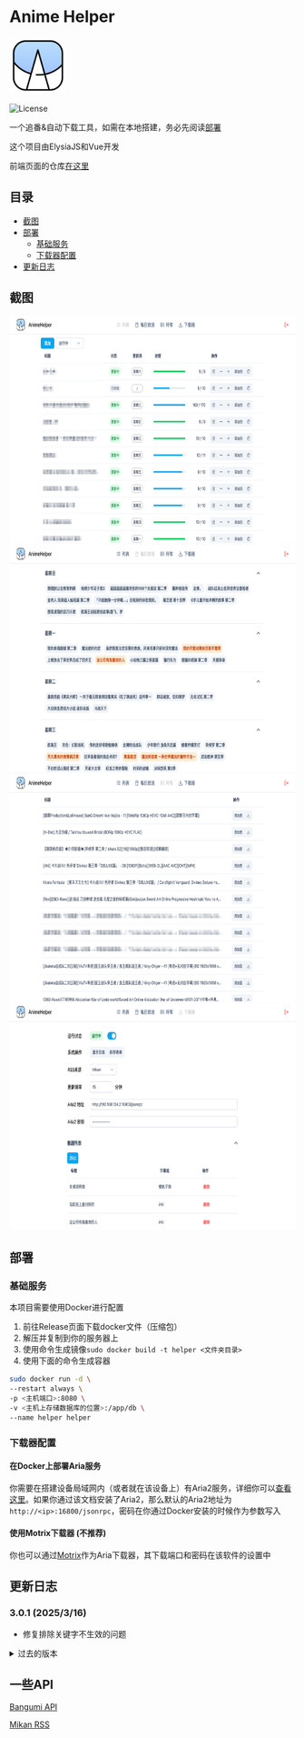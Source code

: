 # Anime Helper

<img src="assets/icon.svg" width=100></img>

![License](https://img.shields.io/badge/License-MIT-dark_green)

一个追番&自动下载工具，如需在本地搭建，务必先阅读[部署](#部署)

这个项目由ElysiaJS和Vue开发

前端页面的仓库[在这里](https://github.com/Zhoucheng133/Anime-Helper-UI)

## 目录
- [截图](#截图)
- [部署](#部署)
  - [基础服务](#基础服务)
  - [下载器配置](#下载器配置)
- [更新日志](#更新日志)

## 截图

<img src="./assets/截图1.png" height="400" />
<img src="./assets/截图2.png" height="400" />
<img src="./assets/截图3.png" height="400" />
<img src="./assets/截图4.png" height="400" />

## 部署

### 基础服务

本项目需要使用Docker进行配置

1. 前往Release页面下载docker文件（压缩包）
2. 解压并复制到你的服务器上
3. 使用命令生成镜像`sudo docker build -t helper <文件夹目录>`
4. 使用下面的命令生成容器

```bash
sudo docker run -d \
--restart always \
-p <主机端口>:8080 \
-v <主机上存储数据库的位置>:/app/db \
--name helper helper
```

### 下载器配置

#### 在Docker上部署Aria服务

你需要在搭建设备局域网内（或者就在该设备上）有Aria2服务，详细你可以[查看这里](https://github.com/P3TERX/Aria2-Pro-Docker)。如果你通过该文档安装了Aria2，那么默认的Aria2地址为`http://<ip>:16800/jsonrpc`，密码在你通过Docker安装的时候作为参数写入

#### 使用Motrix下载器 (不推荐)
你也可以通过[Motrix](https://motrix.app/zh-CN)作为Aria下载器，其下载端口和密码在该软件的设置中

## 更新日志

### 3.0.1 (2025/3/16)
- 修复排除关键字不生效的问题

<details>
<summary>过去的版本</summary>

### 3.0.0 (2025/3/14)
- 使用Vue重构前端
- 将用户数据、列表和下载器配置项统一存储到SQLite
- 改进列表获取逻辑，大幅提高性能
- 改进日志显示

### 2.3.0 (2025/1/31)
- 分离前后端
- 使用sqlite存储列表信息
- 大幅提高运行速度

### 2.2.4 (2025/1/14)
- 修复无法通过更新周筛选的问题

### 2.2.3 (2025/1/2)
- 添加在运行时修改表单

### 2.2.2 (2024/12/1)
- 添加输入框回车操作
- 修复logo显示问题

### 2.2.1 (2024/11/29)
- 修复一个字体问题

### 2.2.0 (2024/11/29)
- 添加列表页的分页器
- 添加查看最新的番剧
- 添加从所有页添加到下载器


### 2.1.0 (2024/11/22)
- 添加从更新周筛选列表

### 2.0.2 (2024/11/8)
- 修复一个添加/编辑的问题

### 2.0.1 (2024/10/30)
- 修复请求每日放送项参数错误的问题
- 修复列表项集数范围问题
- 增强安全性

### 2.0.0 (2024/10/30)
- 使用Nextjs重构

### 1.1.0 (2024/10/7)
- 页面使用Nuxt重构
- 添加更多筛选列表的方式
- 添加从每日更新中自动填充总集数和更新集数

### 1.0.3 (2024/9/18)
- 添加每日放送中已存在的提示
- 添加每日放送中显示列表中的项

### 1.0.2 (2024/9/14)
- 修复日志长度无限制的问题

### 1.0.1 (2024/9/12)
- 切换到bgm官方api
- 精简了一些代码


### 1.0.0 (2024/9/11)
- 第一个版本

</details>

## 一些API

[Bangumi API](https://bangumi.github.io/api/)

[Mikan RSS](https://mikanime.tv/RSS/Classic)